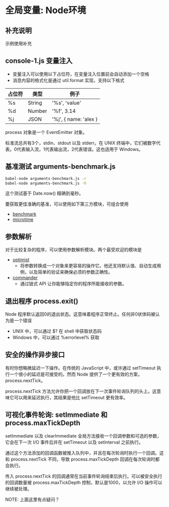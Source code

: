 # 全局变量: Node环境

## 补充说明

示例使用补充

## console-1.js 变量注入

- 变量注入可以使用以下占位符，在变量注入位置前会自动添加一个空格
- 消息内容的格式化是通过 util.format 实现，支持以下格式

占位符 | 类型 | 例子
------|-----|-----
%s | String | '%s', 'value'
%d | Number | '%f', 3.14
%j | JSON   | '%j', { name: 'alex }

process 对象是一个 EventEmitter 对象。

标准流总共有3个，stdin、stdout 以及 stderr。在 UNIX 终端中，它们被数字代表。0代表输入流，1代表输出流，2代表错误。这也适用于 Windows。

## 基准测试 arguments-benchmark.js

```bash
babel-node arguments-benchmark.js -r
babel-node arguments-benchmark.js -h
```

这个测试基于 Date.now() 精确到毫秒。

要获取更佳准确的基准，可以使用如下第三方模块，可组合使用

- [benchmark](https://npmjs.org/package/benchmark)
- [microtime](https://npmjs.org/package/microtime)

## 参数解析

对于比较复杂的程序，可以使用参数解析模块。两个最受欢迎的模块是

- [optimist](https://npmjs.org/package/optimist)
  - 将参数转换成一个对象来更容易的操作它。他还支持默认值、自动生成用例，以及简单的验证来确保必须的参数正确性。
- [commander](https://npmjs.org/package/commander)
  - 通过链式 API 让你能够指定你的程序所能接收的参数。

## 退出程序 process.exit()

Node 程序默认返回0的退出状态。这意味着程序正常终止。任何非0状体码被认为是一个错误

- UNIX 中，可以通过 $? 在 shell 中获取状态码
- Windows 中，可以通过 %errorlevel% 获取

## 安全的操作异步接口

有时你想略微延迟一下操作。在传统的 JavaScript 中，或许通过 setTimeout 执行一个很小的延迟是可接受的。然而 Node 提供了一个更有效的方案，process.nextTick。

process.nextTick 方法允许你把一个回调放在下一次事件轮询队列的头上。这意味它可以用来延迟执行，其结果是他比 setTimeout 更有效率。

## 可视化事件轮询: setImmediate 和 process.maxTickDepth

setImmediate 以及 clearImmediate 全局方法接收一个回调参数和可选的参数，它会在下一次 I/O 事件后并在 setTimeout 以及 setInterval 之前执行。

通过这个方法添加的回调函数被推入队列中，并且在每次轮询时执行一个回调。这和 process.nextTick 不同，导致 process.maxTickDepth 回调在每次轮询时都会执行。

传入 process.nextTick 的回调通常在当前事件轮询结束后执行。可以被安全执行的回调数量被 process.maxTickDepth 控制，默认是1000，以允许 I/O 操作可以继续被处理。

NOTE: 上面这里有点疑问？
